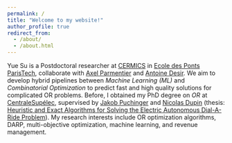 ```yaml
---
permalink: /
title: "Welcome to my website!"
author_profile: true
redirect_from: 
  - /about/
  - /about.html
---
```


Yue Su is a Postdoctoral researcher at [CERMICS](https://cermics-lab.enpc.fr/) in [Ecole des Ponts ParisTech](https://ecoledesponts.fr/), collaborate with [Axel Parmentier](http://cermics.enpc.fr/~parmenta/home.html) and [Antoine Desir](https://www.insead.edu/faculty/antoine-desir). We aim to develop hybrid pipelines between *Machine Learning (ML)* and *Combinatorial Optimization* to predict fast and high quality solutions for complicated OR problems. Before, I obtained my PhD degree on *OR* at [CentraleSupélec](https://www.centralesupelec.fr/), supervised by [Jakob Puchinger](https://www.jakobpuchinger.com/) and [Nicolas Dupin](https://www.linkedin.com/in/dupinnicolas/?originalSubdomain=fr) (thesis: [Heuristic and Exact Algorithms for Solving the Electric Autonomous Dial-A-Ride Problem](https://www.theses.fr/s253815)). My research interests include OR optimization algorithms, DARP, multi-objective optimization, machine learning, and revenue management.


